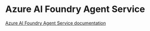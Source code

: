 # Azure AI Foundry Agent Service

[Azure AI Foundry Agent Service documentation](https://learn.microsoft.com/en-us/azure/ai-services/agents/)
